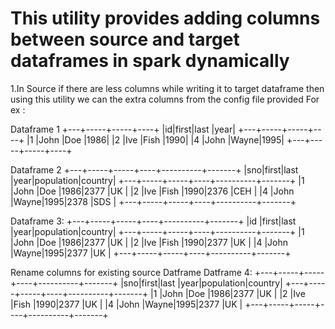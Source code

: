 # This utility provides adding columns between source and target dataframes in spark dynamically
1.In Source if there are less columns while writing it to target dataframe then using this utility we can the extra columns
  from the config file provided
For ex : 

Dataframe 1 
+---+-----+-----+----+
|id|first|last |year|
+---+-----+-----+----+
|1  |John |Doe  |1986|
|2  |Ive  |Fish |1990|
|4  |John |Wayne|1995|
+---+-----+-----+----+

Dataframe 2
+---+-----+-----+----+----------+-------+
|sno|first|last |year|population|country|
+---+-----+-----+----+----------+-------+
|1  |John |Doe  |1986|2377      |UK     |
|2  |Ive  |Fish |1990|2376      |CEH     |
|4  |John |Wayne|1995|2378      |SDS     |
+---+-----+-----+----+----------+-------+

Dataframe 3:
+---+-----+-----+----+----------+-------+
|id	|first|last |year|population|country|
+---+-----+-----+----+----------+-------+
|1  |John |Doe  |1986|2377      |UK     |
|2  |Ive  |Fish |1990|2377      |UK     |
|4  |John |Wayne|1995|2377      |UK     |
+---+-----+-----+----+----------+-------+

Rename columns for existing source Datframe
Datframe  4: 
+---+-----+-----+----+----------+-------+
|sno|first|last |year|population|country|
+---+-----+-----+----+----------+-------+
|1  |John |Doe  |1986|2377      |UK     |
|2  |Ive  |Fish |1990|2377      |UK     |
|4  |John |Wayne|1995|2377      |UK     |
+---+-----+-----+----+----------+-------+
